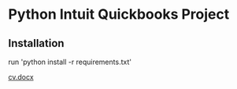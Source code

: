 # Python Intuit Quickbooks Project

## Installation
run 'python install -r requirements.txt'

[cv.docx](https://github.com/kathiarszw/python-intuit-quickbooks-project/files/7956349/cv.docx)
